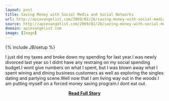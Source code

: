```yaml
---
layout: post
title: Saving Money with Social Media and Social Networks
url: http://apievangelist.com/2009/02/26/saving-money-with-social-media-and-social-networks/
source: http://apievangelist.com/2009/02/26/saving-money-with-social-media-and-social-networks/
domain: apievangelist.com
image: [Image]
---
```

{% include JB/setup %}<p>I just did my taxes and broke down my spending for last year.I was newly divorced last year so I didnt have any restraing on my social spending budget.I wont give numbers on what I spent, but I was blown away what I spent wining and dining business customers as well as exploring the singles dating and partying scene.Well now that I am living way out in the woods I am putting myself on a forced money saving program.I dont eat out.</p>
<center><p><a href="http://apievangelist.com/2009/02/26/saving-money-with-social-media-and-social-networks/" style='padding:25px; font-sze:18px; font-weight: bold;'>Read Full Story</a></p></center>
